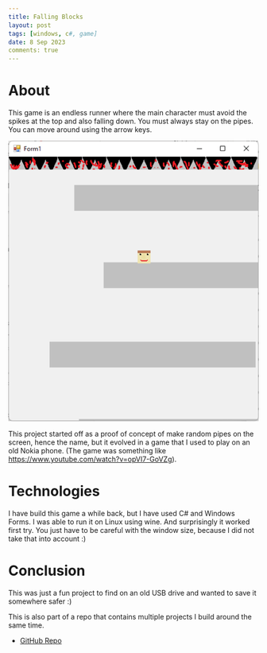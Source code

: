 ```yaml
---
title: Falling Blocks
layout: post
tags: [windows, c#, game]
date: 8 Sep 2023
comments: true
---
```


# About

This game is an endless runner where the main character must avoid the spikes
at the top and also falling down. You must always stay on the pipes. You can
move around using the arrow keys.

<p align="center">
  <img src="/images/falling-blocks/FallingBlocks.png" width="1000"/>
</p>

This project started off as a proof of concept of make random pipes on the
screen, hence the name, but it evolved in a game that I used to play on an old
Nokia phone. (The game was something like
<https://www.youtube.com/watch?v=opVI7-GoVZg>).

# Technologies

I have build this game a while back, but I have used C# and Windows Forms. I
was able to run it on Linux using wine. And surprisingly it worked first try.
You just have to be careful with the window size, because I did not take that
into account :)

# Conclusion

This was just a fun project to find on an old USB drive and wanted to save it
somewhere safer :)

This is also part of a repo that contains multiple projects I build around the
same time.

- [GitHub Repo](https://github.com/alexjercan/my-first-project)
